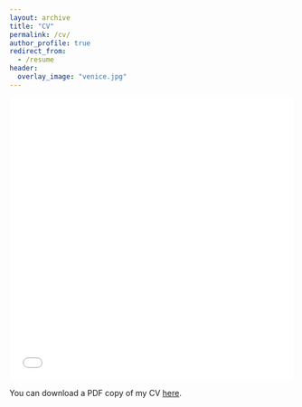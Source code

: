 ```yaml
---
layout: archive
title: "CV"
permalink: /cv/
author_profile: true
redirect_from:
  - /resume
header:
  overlay_image: "venice.jpg"
---
```


<iframe src="/files/CV.pdf" width="100%" height="500" frameborder="no" border="0" marginwidth="0" marginheight="0"></iframe>

You can download a PDF copy of my CV [here](/files/CV.pdf).







